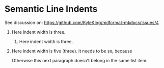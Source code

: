 # Semantic Line Indents

See discussion on: https://github.com/KyleKing/mdformat-mkdocs/issues/4

1. Here indent width is
   three.

    1. Here indent width is
       three.

1. Here indent width is
   five (three). It needs to be so, because

   Otherwise this next paragraph doesn't belong in the same list item.
